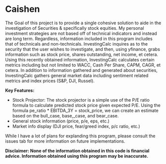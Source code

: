 # Caishen
  The Goal of this project is to provide a single cohesive solution to aide in the investigation of Securities & specifically stock equities. My personal investment strategies are not based off of technical indicators and instead are long term. Regardless, information included in this program includes that of technicals and non-technicals. InvestingCalc inquires as to the security that the user wishes to investigate, and then, using yfinance, grabs information such as stock price, shares outstanding, net income, et cetera. Using this recently obtained information, InvestingCalc calculates certain metrics including but not limited to WACC, Cash Per Share, CAPM, CAGR, et cetera. In addition to information gathered and generated about securities, InvestingCalc gathers general market data including sentiment related metrics and index prices (S&P, DJI, Russel).

**Key Features:**
+ Stock Projector: The stock projector is a simple use of the P/E ratio formula to calculate predicted stock price given expected P/E. Using the formula pe_ratio * EBITDA_3Y = stock_price, we can create an estimate based on the bull_case, base,_case, and bear_case.
+ General stock information (price, p/e, eps, etc.)
+ Market info display (DJI price, fear/greed index, p/c ratio, etc.)

While I have a lot of plans for explanding this program, please consult the issues tab for more information on future implementations.

**Disclaimer: None of the information obtained in this code is financial advice. Information obtained using this program may be inaccurate.**

